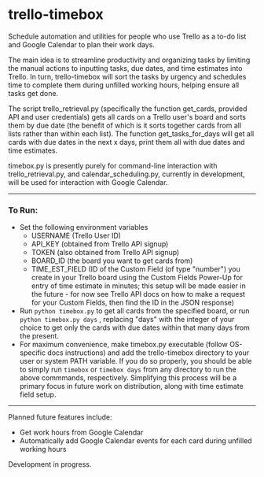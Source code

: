 # trello-timebox
Schedule automation and utilities for people who use Trello as a to-do list and Google Calendar to plan their work days.

The main idea is to streamline productivity and organizing tasks by limiting the manual actions to inputting tasks, due dates, and time estimates into Trello.
In turn, trello-timebox will sort the tasks by urgency and schedules time to complete them during unfilled working hours, helping ensure all tasks get done.

The script trello_retrieval.py (specifically the function get_cards, provided API and user credentials) gets all cards on a Trello user's board and sorts them by due date (the benefit of which is it sorts together cards from all lists rather than within each list).
The function get_tasks_for_days will get all cards with due dates in the next x days, print them all with due dates and time estimates.

timebox.py is presently purely for command-line interaction with trello_retrieval.py, and calendar_scheduling.py, currently in development, will be used for interaction with Google Calendar.

___

### To Run:
 - Set the following environment variables
   * USERNAME (Trello User ID)
   * API_KEY (obtained from Trello API signup)
   * TOKEN (also obtained from Trello API signup)
   * BOARD_ID (the board you want to get cards from)
   * TIME_EST_FIELD (ID of the Custom Field (of type "number") you create in your Trello board using the Custom Fields Power-Up for entry of time estimate in minutes; this setup will be made easier in the future - for now see Trello API docs on how to make a request for your Custom Fields, then find the ID in the JSON response)
 - Run `python timebox.py` to get all cards from the specified board, or run `python timebox.py days` , replacing "days" with the integer of your choice to get only the cards with due dates within that many days from the present.
 - For maximum convenience, make timebox.py executable (follow OS-specific docs instructions) and add the trello-timebox directory to your user or system PATH variable. If you do so properly, you should be able to simply run `timebox` or `timebox days` from any directory to run the above commmands, respectively. Simplifying this process will be a primary focus in future work on distribution, along with time estimate field setup.

____

Planned future features include:
- Get work hours from Google Calendar
- Automatically add Google Calendar events for each card during unfilled working hours

Development in progress.